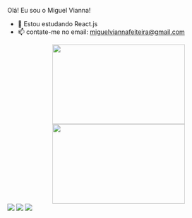 Olá! Eu sou o Miguel Vianna!

- 🔭 Estou estudando React.js
- 📫 contate-me no email: miguelviannafeiteira@gmail.com

<div align="center">
  <a href="https://github.com/miguelviannafeiteira">
  <img height="180em" width="300px" src="https://github-readme-stats.vercel.app/api?username=miguelviannafeiteira&show_icons=true&theme=dark&include_all_commits=true&count_private=true"/>
  <img height="180em"width="300px" src="https://github-readme-stats.vercel.app/api/top-langs/?username=miguelviannafeiteira&layout=compact&langs_count=7&theme=dark"/>
</div>
  
<div> 
  <a href="https://www.instagram.com/miguelfeiteira_/" target="_blank"><img src="https://img.shields.io/badge/-Instagram-%23E4405F?style=for-the-badge&logo=instagram&logoColor=white" target="_blank"></a>
  <a href = "mailto:miguelviannafeiteira@gmail.com"><img src="https://img.shields.io/badge/-Gmail-%23333?style=for-the-badge&logo=gmail&logoColor=white" target="_blank"></a>
  <a href="https://www.linkedin.com/in/miguel-vianna-59950a219/" target="_blank"><img src="https://img.shields.io/badge/-LinkedIn-%230077B5?style=for-the-badge&logo=linkedin&logoColor=white" target="_blank"></a> 
